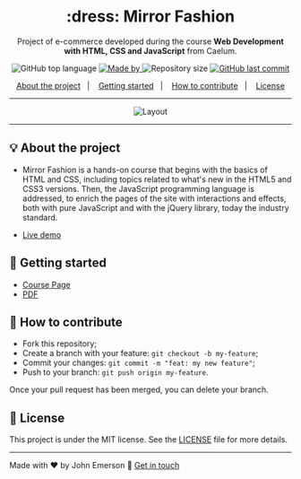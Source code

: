 <h1 align="center">:dress: Mirror Fashion</h1>
<p align="center">Project of e-commerce developed during the course <strong>Web Development with HTML, CSS and JavaScript</strong> from Caelum.</p>

<p align="center">
  <img alt="GitHub top language" src="https://img.shields.io/github/languages/top/johnggli/mirror-fashion?color=%23FF669D">
  
  <a href="https://www.linkedin.com/in/johnggli/">
    <img alt="Made by" src="https://img.shields.io/badge/made%20by-John%20Emerson-%23FF669D">
  </a>
  
  <img alt="Repository size" src="https://img.shields.io/github/repo-size/johnggli/mirror-fashion?color=%23FF669D">
  
  <a href="https://github.com/johnggli/mirror-fashion/commits/master">
    <img alt="GitHub last commit" src="https://img.shields.io/github/last-commit/johnggli/mirror-fashion?color=%23FF669D">
  </a>
</p>

<p align="center">
  <a href="#-about-the-project">About the project</a>&nbsp;&nbsp;&nbsp;|&nbsp;&nbsp;&nbsp;
  <a href="#-getting-started">Getting started</a>&nbsp;&nbsp;&nbsp;|&nbsp;&nbsp;&nbsp;
  <a href="#-how-to-contribute">How to contribute</a>&nbsp;&nbsp;&nbsp;|&nbsp;&nbsp;&nbsp;
  <a href="#-license">License</a>
</p>

---

<p align="center">
  <img alt="Layout" src="https://user-images.githubusercontent.com/43749971/167184755-80b97a5d-6cbb-4de6-b6ea-e6e0f1379dc6.png">
</p>

---

## 💡 About the project

- Mirror Fashion is a hands-on course that begins with the basics of HTML and CSS, including topics related to what's new in the HTML5 and CSS3 versions. Then, the JavaScript programming language is addressed, to enrich the pages of the site with interactions and effects, both with pure JavaScript and with the jQuery library, today the industry standard.

- [Live demo](https://johnggli.github.io/mirror-fashion)

## 🚀 Getting started

- [Course Page](https://www.caelum.com.br/curso-html-css-javascript)
- [PDF](https://www.caelum.com.br/download/caelum-html-css-javascript.pdf)

## 🤔 How to contribute

- Fork this repository;
- Create a branch with your feature: `git checkout -b my-feature`;
- Commit your changes: `git commit -m "feat: my new feature"`;
- Push to your branch: `git push origin my-feature`.

Once your pull request has been merged, you can delete your branch.

## 📝 License

This project is under the MIT license. See the [LICENSE](LICENSE.md) file for more details.

---

Made with ❤️ by John Emerson :wave: [Get in touch](https://johnggli.github.io/linktree)

